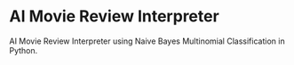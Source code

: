 # AI Movie Review Interpreter
 AI Movie Review Interpreter using Naive Bayes Multinomial Classification in Python.

